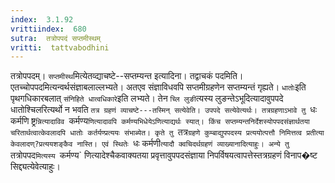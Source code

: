```yaml
---
index:  3.1.92
vrittiindex:  680
sutra:  तत्रोपपदं सप्तमीस्थम्
vritti:  tattvabodhini 
---
```


तत्रोपपदम्। `सप्तमीस्थ`मित्येतव्द्याचष्टे--सप्तम्यन्त इत्यादिना। तद्वाचकं पदमिति। एतच्चोपपदमित्यन्वर्थसंज्ञाबलाल्लभ्यते। अतएव संज्ञाविधवपि सप्तमीग्रहणेन सप्तम्यन्तं गृह्यते। `धातोः`इति पृथगधिकारबलात् `संनिहिते धात्वधिकारे`इति लभ्यते। तेन `च्लि लुङी`त्यस्य लुङन्तेऽभूदित्यादावुपपदे धातोश्चिलरित्यर्थो न भवति `तत्र ग्रहणं व्याचष्टे---तस्मिन् सत्येवेति। उपपदे सत्येवेत्यर्थः। तत्रग्रहणाऽभावे तु `धः कर्मणि ष्ट्र`न्नित्यादाविव `कर्मण्य`णित्यादावपि कर्मण्यभिधेयेऽणित्याद्यर्थः स्यात्। किंच सप्तम्यन्तनिर्देशस्योपपदसंज्ञार्थतया चरितार्थत्वात्केवलादपि धातोः कर्तर्यण्प्रत्ययः संभाब्येत। कृते तु `तत्र`ग्रहणे कुम्बाद्युपपदस्य प्रत्ययोत्पत्तौ निमित्तत्व प्रतीत्या केवलादण्?प्रत्ययशङ्कैव नास्ति। एवं स्थितेः `धः कर्मणी`त्यादौ क्वचिदर्थग्रहणं व्याख्यानादित्याहुः। अन्ये तु `तत्रोपपद`मित्यस्य `कर्मण्य` णित्यादेश्चैकवाक्यतया प्रवृत्तावुपपदसंज्ञाया निपर्विषयत्वापत्तेस्तत्रग्रहणं विनाप�ष्ट सिद्द्यत्येवेत्याहुः।

